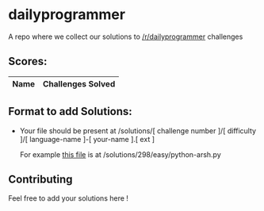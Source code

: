 # dailyprogrammer
A repo where we collect our solutions to [/r/dailyprogrammer](http://reddit.com/r/dailyprogrammer) challenges

## Scores:
| Name          | Challenges Solved |
| ------------- | ------------- |

## Format to add Solutions:
  - Your file should be present at /solutions/[ challenge number ]/[ difficulty ]/[ language-name ]-[ your-name ].[ ext ]
    
    For example [this file](https://github.com/devsoc/dailyprogrammer/blob/master/solutions/298/easy/python-arsh.py) is at /solutions/298/easy/python-arsh.py
   
## Contributing
Feel free to add your solutions here !
